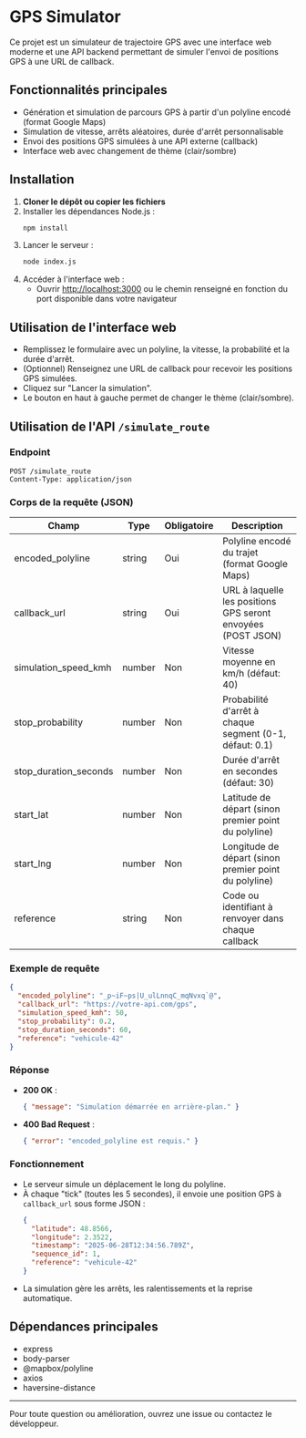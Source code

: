 # GPS Simulator

Ce projet est un simulateur de trajectoire GPS avec une interface web moderne et une API backend permettant de simuler l'envoi de positions GPS à une URL de callback.

## Fonctionnalités principales
- Génération et simulation de parcours GPS à partir d'un polyline encodé (format Google Maps)
- Simulation de vitesse, arrêts aléatoires, durée d'arrêt personnalisable
- Envoi des positions GPS simulées à une API externe (callback)
- Interface web avec changement de thème (clair/sombre)

## Installation

1. **Cloner le dépôt ou copier les fichiers**
2. Installer les dépendances Node.js :
   ```sh
   npm install
   ```
3. Lancer le serveur :
   ```sh
   node index.js
   ```
4. Accéder à l'interface web :
   - Ouvrir [http://localhost:3000](http://localhost:3000) ou le chemin renseigné en fonction du port disponible dans votre navigateur

## Utilisation de l'interface web

- Remplissez le formulaire avec un polyline, la vitesse, la probabilité et la durée d'arrêt.
- (Optionnel) Renseignez une URL de callback pour recevoir les positions GPS simulées.
- Cliquez sur "Lancer la simulation".
- Le bouton en haut à gauche permet de changer le thème (clair/sombre).

## Utilisation de l'API `/simulate_route`

### Endpoint
```
POST /simulate_route
Content-Type: application/json
```

### Corps de la requête (JSON)
| Champ                  | Type     | Obligatoire | Description                                                                 |
|------------------------|----------|-------------|-----------------------------------------------------------------------------|
| encoded_polyline       | string   | Oui         | Polyline encodé du trajet (format Google Maps)                              |
| callback_url           | string   | Oui         | URL à laquelle les positions GPS seront envoyées (POST JSON)                |
| simulation_speed_kmh   | number   | Non         | Vitesse moyenne en km/h (défaut: 40)                                        |
| stop_probability       | number   | Non         | Probabilité d'arrêt à chaque segment (0-1, défaut: 0.1)                     |
| stop_duration_seconds  | number   | Non         | Durée d'arrêt en secondes (défaut: 30)                                      |
| start_lat              | number   | Non         | Latitude de départ (sinon premier point du polyline)                        |
| start_lng              | number   | Non         | Longitude de départ (sinon premier point du polyline)                       |
| reference              | string   | Non         | Code ou identifiant à renvoyer dans chaque callback                         |

### Exemple de requête
```json
{
  "encoded_polyline": "_p~iF~ps|U_ulLnnqC_mqNvxq`@",
  "callback_url": "https://votre-api.com/gps",
  "simulation_speed_kmh": 50,
  "stop_probability": 0.2,
  "stop_duration_seconds": 60,
  "reference": "vehicule-42"
}
```

### Réponse
- **200 OK** :
  ```json
  { "message": "Simulation démarrée en arrière-plan." }
  ```
- **400 Bad Request** :
  ```json
  { "error": "encoded_polyline est requis." }
  ```

### Fonctionnement
- Le serveur simule un déplacement le long du polyline.
- À chaque "tick" (toutes les 5 secondes), il envoie une position GPS à `callback_url` sous forme JSON :
  ```json
  {
    "latitude": 48.8566,
    "longitude": 2.3522,
    "timestamp": "2025-06-28T12:34:56.789Z",
    "sequence_id": 1,
    "reference": "vehicule-42"
  }
  ```
- La simulation gère les arrêts, les ralentissements et la reprise automatique.

## Dépendances principales
- express
- body-parser
- @mapbox/polyline
- axios
- haversine-distance

---

Pour toute question ou amélioration, ouvrez une issue ou contactez le développeur.

